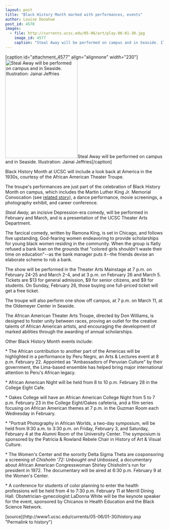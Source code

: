 ```yaml
---
layout: post
title: "Black History Month marked with performances, events"
author: Louise Donahue 
post_id: 4578
images:
  - file: http://currents.ucsc.edu/05-06/art/play.06-01-30.jpg
    image_id: 4577
    caption: "Steal Away will be performed on campus and in Seaside. Illustration: Jainai Jeffries"
---
```


[caption id="attachment_4577" align="alignnone" width="230"]<a href="http://localhost/mysite/wp-content/uploads/2006/01/play.06-01-30.jpg"><img class="size-full wp-image-4577" src="http://localhost/mysite/wp-content/uploads/2006/01/play.06-01-30.jpg" alt="Steal Away will be performed on campus and in Seaside. Illustration: Jainai Jeffries" width="230" height="313" /></a>Steal Away will be performed on campus and in Seaside. Illustration: Jainai Jeffries[/caption]
<a name="content" id="content"></a>
<p>
  Black History Month at UCSC will include a look back at America in the 1930s, courtesy of the African American Theater Troupe.
</p>
<p>
  The troupe's performances are just part of the celebration of Black History Month on campus, which includes the Martin Luther King Jr. Memorial Convocation (see <a href="http://currents.ucsc.edu/05-06/01-30/mlk.asp">related story</a>), a dance performance, movie screenings, a photography exhibit, and career conference.
</p>
<p>
  <i>Steal Away,</i> an incisive Depression-era comedy, will be performed in February and March, and is a presentation of the UCSC Theater Arts Department.
</p>
<p>
  The farcical comedy, written by Ramona King, is set in Chicago, and follows five upstanding, God-fearing women endeavoring to provide scholarships for young black women residing in the community. When the group is flatly refused a bank loan on the grounds that "colored girls shouldn't waste their time on education"--as the bank manager puts it--the friends devise an elaborate scheme to rob a bank.
</p>
<p>
  The show will be performed in the Theater Arts Mainstage at 7 p.m. on February 24-25 and March 2-4, and at 3 p.m. on February 26 and March 5. Tickets are $13 for general admission, $9 for senior citizens, and $9 for students. On Sunday, February 26, those buying one full-priced ticket will get a free ticket.
</p>
<p>
  The troupe will also perform one show off campus, at 7 p.m. on March 11, at the Oldemeyer Center in Seaside.
</p>
<p>
  The African American Theater Arts Troupe, directed by Don Williams, is designed to foster unity between races, proving an outlet for the creative talents of African American artists, and encouraging the development of marked abilities through the awarding of annual scholarships.
</p>
<p>
  Other Black History Month events include:
</p>
<p>
  * The African contribution to another part of the Americas will be highlighted in a performance by Peru Negro, an Arts &amp; Lectures event at 8 p.m. February 22. Appointed as "Ambassadors of Peruvian Culture" by their government, the Lima-based ensemble has helped bring major international attention to Peru's African legacy.
</p>
<p>
  * African American Night will be held from 8 to 10 p.m. February 28 in the College Eight Cafe.
</p>
<p>
  * Oakes College will have an African American College Night from 5 to 7 p.m. February 23 in the College Eight/Oakes cafeteria, and a film series focusing on African American themes at 7 p.m. in the Guzman Room each Wednesday in February.
</p>
<p>
  * "Portrait Photography in African Worlds, a two-day symposium, will be held from 9:30 a.m. to 3:30 p.m. on Friday, February 3, and Saturday, February 4 at the Alumni Room of the University Center. The symposium is sponsored by the Patricia &amp; Rowland Rebele Chair in History of Art &amp; Visual Culture.
</p>
<p>
  * The Women's Center and the sorority Delta Sigma Theta are cosponsoring a screening of <i>Chisholm '72: Unbought and Unbossed,</i> a documentary about African American Congresswoman Shirley Chisholm's run for president in 1972. The documentary will be aired at 6:30 p.m. February 9 at the Women's Center.
</p>
<p>
  * A conference for students of color planning to enter the health professions will be held from 4 to 7:30 p.m. February 11 at Merrill Dining Hall. Obstetrician-gynecologist LaDonna White will be the keynote speaker for the event, sponsored by Chicanos in Health Education and the Black Science Network.
</p>
<form>
  <input name="t1" size="-1" type="hidden">
</form>




</p>
[source](http://www1.ucsc.edu/currents/05-06/01-30/history.asp "Permalink to history")
